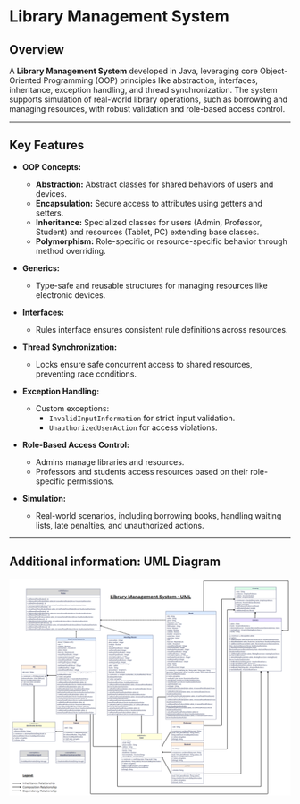 # Library Management System

## Overview
A **Library Management System** developed in Java, leveraging core Object-Oriented Programming (OOP) principles like abstraction, interfaces, inheritance, exception handling, and thread synchronization. The system supports simulation of real-world library operations, such as borrowing and managing resources, with robust validation and role-based access control.

---

## Key Features
- **OOP Concepts:**
  - **Abstraction:** Abstract classes for shared behaviors of users and devices.
  - **Encapsulation:** Secure access to attributes using getters and setters.
  - **Inheritance:** Specialized classes for users (Admin, Professor, Student) and resources (Tablet, PC) extending base classes.
  - **Polymorphism:** Role-specific or resource-specific behavior through method overriding.

- **Generics:**
  - Type-safe and reusable structures for managing resources like electronic devices.

- **Interfaces:**
  - Rules interface ensures consistent rule definitions across resources.

- **Thread Synchronization:**
  - Locks ensure safe concurrent access to shared resources, preventing race conditions.

- **Exception Handling:**
  - Custom exceptions:
    - `InvalidInputInformation` for strict input validation.
    - `UnauthorizedUserAction` for access violations.

- **Role-Based Access Control:**
  - Admins manage libraries and resources.
  - Professors and students access resources based on their role-specific permissions.

- **Simulation:**
  - Real-world scenarios, including borrowing books, handling waiting lists, late penalties, and unauthorized actions.
---

## Additional information: UML Diagram 
![UML Diagram](UML_Design.png)







